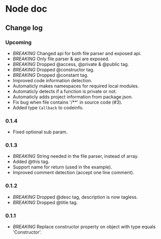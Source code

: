 # Node doc

## Change log

### Upcoming
- *BREAKING* Changed api for both file parser and exposed api.
- *BREAKING* Only file parser & api are exposed.
- *BREAKING* Dropped @access, @private & @public tag.
- *BREAKING* Dropped @constructor tag.
- *BREAKING* Dropped @constant tag.
- Improved code information detection.
- Automaticly makes namespaces for required local modules.
- Automaticly detects if a function is private or not.
- Automaticly adds project information from package.json.
- Fix bug when file contains '/**' in source code (#3).
- Added type ```Callback``` to codeinfo.

### 0.1.4
- Fixed optional sub param.

### 0.1.3
 - *BREAKING* String needed in the file parser, instead of array.
 - Added @this tag.
 - Support name for return (used in the example).
 - Improved comment detection (accept one line comment).

### 0.1.2
 - *BREAKING* Dropped @desc tag, description is now tagless.
 - *BREAKING* Dropped @title tag.

### 0.1.1
 - *BREAKING* Replace constructor property on object with type equals 'Constructor'.
